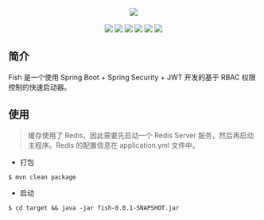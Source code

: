 <p align="center">
     <img  src="https://github.com/nekolr/fish/blob/master/media/logo.png">
     <br/>
     <br/>
     <a href="https://codeclimate.com/github/nekolr/fish/maintainability"><img src="https://api.codeclimate.com/v1/badges/fb6c707575e9adf15484/maintainability" /></a>
     <a href="https://github.com/nekolr/fish"><img src="https://img.shields.io/github/stars/nekolr/fish.svg?style=flat&label=Stars" /></a>
     <a href="https://github.com/nekolr/fish"><img src="https://img.shields.io/github/watchers/nekolr/fish.svg?style=flat&label=Watch" /></a>
     <a href="https://github.com/nekolr/fish"><img src="https://img.shields.io/github/forks/nekolr/fish.svg?style=flat&label=Fork" /></a>
     <a href="https://github.com/nekolr/fish/releases"><img src="https://img.shields.io/github/downloads/nekolr/fish/total.svg?style=flat" /></a>
     <a href="https://travis-ci.com/nekolr/fish"><img src="https://img.shields.io/travis/com/nekolr/fish.svg?style=flat" /></a>
</p>

## 简介
Fish 是一个使用 Spring Boot + Spring Security + JWT 开发的基于 RBAC 权限控制的快速启动器。

## 使用
> 缓存使用了 Redis，因此需要先启动一个 Redis Server 服务，然后再启动主程序。Redis 的配置信息在 application.yml 文件中。

- 打包

```
$ mvn clean package
```

- 启动

```
$ cd target && java -jar fish-0.0.1-SNAPSHOT.jar
```